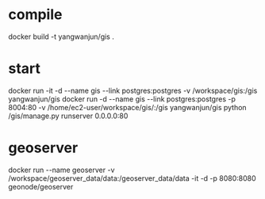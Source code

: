 # compile
docker build -t yangwanjun/gis .
# start
docker run -it -d --name gis --link postgres:postgres -v /workspace/gis:/gis yangwanjun/gis
docker run -d --name gis --link postgres:postgres -p 8004:80 -v /home/ec2-user/workspace/gis/:/gis yangwanjun/gis python /gis/manage.py runserver 0.0.0.0:80
# geoserver
docker run --name geoserver -v /workspace/geoserver_data/data:/geoserver_data/data -it -d -p 8080:8080 geonode/geoserver
